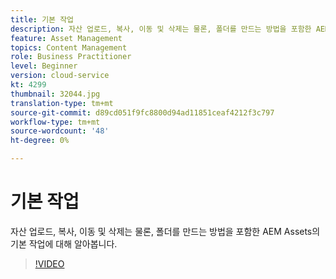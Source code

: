 ```yaml
---
title: 기본 작업
description: 자산 업로드, 복사, 이동 및 삭제는 물론, 폴더를 만드는 방법을 포함한 AEM Assets의 기본 작업에 대해 알아봅니다.
feature: Asset Management
topics: Content Management
role: Business Practitioner
level: Beginner
version: cloud-service
kt: 4299
thumbnail: 32044.jpg
translation-type: tm+mt
source-git-commit: d89cd051f9fc8800d94ad11851ceaf4212f3c797
workflow-type: tm+mt
source-wordcount: '48'
ht-degree: 0%

---
```



# 기본 작업

자산 업로드, 복사, 이동 및 삭제는 물론, 폴더를 만드는 방법을 포함한 AEM Assets의 기본 작업에 대해 알아봅니다.

>[!VIDEO](https://video.tv.adobe.com/v/32044/?quality=12&learn=on&hidetitle=true)
